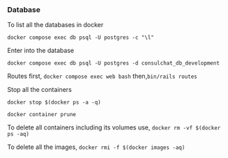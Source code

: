 

### Database

To list all the databases in docker
```
docker compose exec db psql -U postgres -c "\l"
```

Enter into the database
```
docker compose exec db psql -U postgres -d consulchat_db_development
```
Routes
first, `docker compose exec web bash`
then,`bin/rails routes`




Stop all the containers
```
docker stop $(docker ps -a -q)
```

`docker container prune`

To delete all containers including its volumes use,
`docker rm -vf $(docker ps -aq)`


To delete all the images,
`docker rmi -f $(docker images -aq)`

